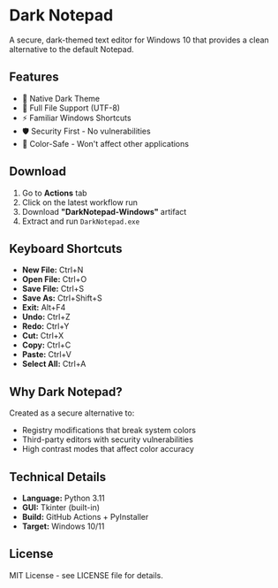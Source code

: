# Dark Notepad

A secure, dark-themed text editor for Windows 10 that provides a clean alternative to the default Notepad.

## Features

- 🌙 Native Dark Theme
- 💾 Full File Support (UTF-8)
- ⚡ Familiar Windows Shortcuts
- 🛡️ Security First - No vulnerabilities
- 🎨 Color-Safe - Won't affect other applications

## Download

1. Go to **Actions** tab
2. Click on the latest workflow run
3. Download **"DarkNotepad-Windows"** artifact
4. Extract and run `DarkNotepad.exe`

## Keyboard Shortcuts

- **New File:** Ctrl+N
- **Open File:** Ctrl+O
- **Save File:** Ctrl+S
- **Save As:** Ctrl+Shift+S
- **Exit:** Alt+F4
- **Undo:** Ctrl+Z
- **Redo:** Ctrl+Y
- **Cut:** Ctrl+X
- **Copy:** Ctrl+C
- **Paste:** Ctrl+V
- **Select All:** Ctrl+A

## Why Dark Notepad?

Created as a secure alternative to:
- Registry modifications that break system colors
- Third-party editors with security vulnerabilities
- High contrast modes that affect color accuracy

## Technical Details

- **Language:** Python 3.11
- **GUI:** Tkinter (built-in)
- **Build:** GitHub Actions + PyInstaller
- **Target:** Windows 10/11

## License

MIT License - see LICENSE file for details.

